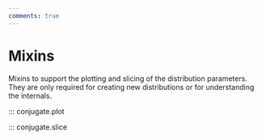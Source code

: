 ```yaml
---
comments: true 
---
```

# Mixins

Mixins to support the plotting and slicing of the distribution parameters. They are only required
for creating new distributions or for understanding the internals.

::: conjugate.plot

::: conjugate.slice

